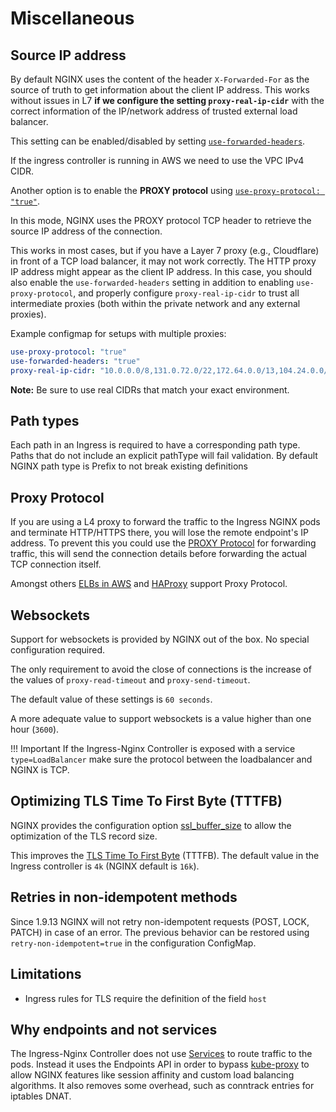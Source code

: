 # Miscellaneous

## Source IP address

By default NGINX uses the content of the header `X-Forwarded-For` as the source of truth to get information about the client IP address. This works without issues in L7 **if we configure the setting `proxy-real-ip-cidr`** with the correct information of the IP/network address of trusted external load balancer.

This setting can be enabled/disabled by setting [`use-forwarded-headers`](https://kubernetes.github.io/ingress-nginx/user-guide/nginx-configuration/configmap/#use-forwarded-headers).

If the ingress controller is running in AWS we need to use the VPC IPv4 CIDR.

Another option is to enable the **PROXY protocol** using [`use-proxy-protocol: "true"`](https://kubernetes.github.io/ingress-nginx/user-guide/nginx-configuration/configmap/#use-proxy-protocol).

In this mode, NGINX uses the PROXY protocol TCP header to retrieve the source IP address of the connection.

This works in most cases, but if you have a Layer 7 proxy (e.g., Cloudflare) in front of a TCP load balancer, it may not work correctly. The HTTP proxy IP address might appear as the client IP address. In this case, you should also enable the `use-forwarded-headers` setting in addition to enabling `use-proxy-protocol`, and properly configure `proxy-real-ip-cidr` to trust all intermediate proxies (both within the private network and any external proxies).

Example configmap for setups with multiple proxies:

```yaml
use-proxy-protocol: "true"
use-forwarded-headers: "true"
proxy-real-ip-cidr: "10.0.0.0/8,131.0.72.0/22,172.64.0.0/13,104.24.0.0/14,104.16.0.0/13,162.158.0.0/15,198.41.128.0/17"
```

**Note:** Be sure to use real CIDRs that match your exact environment.

## Path types

Each path in an Ingress is required to have a corresponding path type. Paths that do not include an explicit pathType will fail validation.
By default NGINX path type is Prefix to not break existing definitions

## Proxy Protocol

If you are using a L4 proxy to forward the traffic to the Ingress NGINX pods and terminate HTTP/HTTPS there, you will lose the remote endpoint's IP address. To prevent this you could use the [PROXY Protocol](http://www.haproxy.org/download/1.5/doc/proxy-protocol.txt) for forwarding traffic, this will send the connection details before forwarding the actual TCP connection itself.

Amongst others [ELBs in AWS](http://docs.aws.amazon.com/ElasticLoadBalancing/latest/DeveloperGuide/enable-proxy-protocol.html) and [HAProxy](http://www.haproxy.org/) support Proxy Protocol.

## Websockets

Support for websockets is provided by NGINX out of the box. No special configuration required.

The only requirement to avoid the close of connections is the increase of the values of `proxy-read-timeout` and `proxy-send-timeout`.

The default value of these settings is `60 seconds`.

A more adequate value to support websockets is a value higher than one hour (`3600`).

!!! Important
    If the Ingress-Nginx Controller is exposed with a service `type=LoadBalancer` make sure the protocol between the loadbalancer and NGINX is TCP.

## Optimizing TLS Time To First Byte (TTTFB)

NGINX provides the configuration option [ssl_buffer_size](https://nginx.org/en/docs/http/ngx_http_ssl_module.html#ssl_buffer_size) to allow the optimization of the TLS record size.

This improves the [TLS Time To First Byte](https://www.igvita.com/2013/12/16/optimizing-nginx-tls-time-to-first-byte/) (TTTFB).
The default value in the Ingress controller is `4k` (NGINX default is `16k`).

## Retries in non-idempotent methods

Since 1.9.13 NGINX will not retry non-idempotent requests (POST, LOCK, PATCH) in case of an error.
The previous behavior can be restored using `retry-non-idempotent=true` in the configuration ConfigMap.

## Limitations

- Ingress rules for TLS require the definition of the field `host`

## Why endpoints and not services

The Ingress-Nginx Controller does not use [Services](http://kubernetes.io/docs/user-guide/services) to route traffic to the pods. Instead it uses the Endpoints API in order to bypass [kube-proxy](http://kubernetes.io/docs/admin/kube-proxy/) to allow NGINX features like session affinity and custom load balancing algorithms. It also removes some overhead, such as conntrack entries for iptables DNAT.
